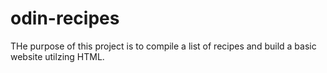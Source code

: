 # odin-recipes

THe purpose of this project is to compile a list of recipes and build a basic website utilzing HTML.